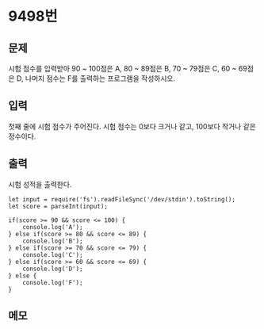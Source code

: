 # 9498번


## 문제
시험 점수를 입력받아 90 ~ 100점은 A, 80 ~ 89점은 B, 70 ~ 79점은 C, 60 ~ 69점은 D, 나머지 점수는 F를 출력하는 프로그램을 작성하시오.

## 입력
첫째 줄에 시험 점수가 주어진다. 시험 점수는 0보다 크거나 같고, 100보다 작거나 같은 정수이다.

## 출력
시험 성적을 출력한다.

```
let input = require('fs').readFileSync('/dev/stdin').toString();
let score = parseInt(input);

if(score >= 90 && score <= 100) {
    console.log('A');
} else if(score >= 80 && score <= 89) {
    console.log('B');
} else if(score >= 70 && score <= 79) {
    console.log('C');
} else if(score >= 60 && score <= 69) {
    console.log('D');   
} else {
    console.log('F');
}
```

## 메모
